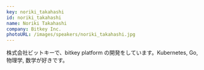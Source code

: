 ```yaml
---
key: noriki_takahashi
id: noriki_takahashi
name: Noriki Takahashi
company: Bitkey Inc.
photoURL: /images/speakers/noriki_takahashi.jpg
---
```

株式会社ビットキーで、bitkey platform の開発をしています。Kubernetes, Go, 物理学, 数学が好きです。